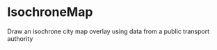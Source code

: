 IsochroneMap
============

Draw an isochrone city map overlay using data from a public transport authority
